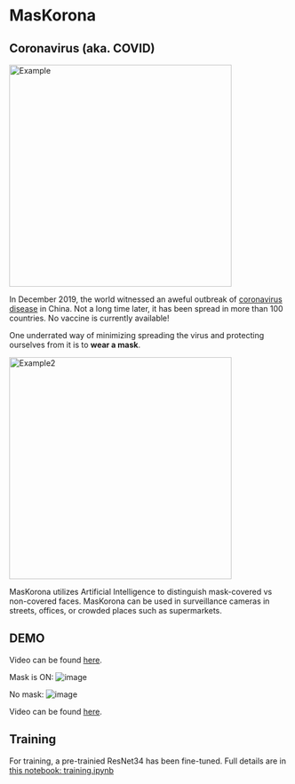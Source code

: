 # MasKorona

## Coronavirus (aka. COVID)

<img src="https://user-images.githubusercontent.com/9033365/76415349-7797ff80-63b2-11ea-867f-30a59813eb6b.png" alt="Example" width="400">

In December 2019, the world witnessed an aweful outbreak of [coronavirus disease](https://www.who.int/emergencies/diseases/novel-coronavirus-2019) in China. Not a long time later, it has been spread in more than 100 countries. No vaccine is currently available!

One underrated way of minimizing spreading the virus and protecting ourselves from it is to **wear a mask**.

<img src="https://www.who.int/images/default-source/health-topics/coronavirus/masks/masks-4.png" alt="Example2" width="400">

MasKorona utilizes Artificial Intelligence to distinguish mask-covered vs non-covered faces. MasKorona can be used in surveillance cameras in streets, offices, or crowded places such as supermarkets.

## DEMO

Video can be found [here](https://drive.google.com/file/d/1MYQ2FUgcPoH6fZs5bkoD_G3gwL6RB4zb/view?usp=sharing).

Mask is ON:
![image](https://user-images.githubusercontent.com/9033365/77861755-ffda2980-7227-11ea-9a48-1de1169f8738.png)

No mask:
![image](https://user-images.githubusercontent.com/9033365/77861733-e0430100-7227-11ea-8ed1-086818233d3f.png)

Video can be found [here](https://drive.google.com/file/d/1MYQ2FUgcPoH6fZs5bkoD_G3gwL6RB4zb/view?usp=sharing).

## Training
For training, a pre-trainied ResNet34 has been fine-tuned. Full details are in [this notebook: training.ipynb](./training.ipynb)
